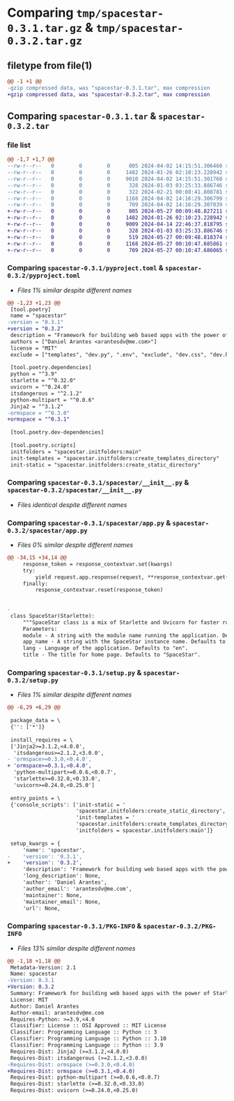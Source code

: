 # Comparing `tmp/spacestar-0.3.1.tar.gz` & `tmp/spacestar-0.3.2.tar.gz`

## filetype from file(1)

```diff
@@ -1 +1 @@
-gzip compressed data, was "spacestar-0.3.1.tar", max compression
+gzip compressed data, was "spacestar-0.3.2.tar", max compression
```

## Comparing `spacestar-0.3.1.tar` & `spacestar-0.3.2.tar`

### file list

```diff
@@ -1,7 +1,7 @@
--rw-r--r--   0        0        0      805 2024-04-02 14:15:51.306460 spacestar-0.3.1/pyproject.toml
--rw-r--r--   0        0        0     1482 2024-01-26 02:10:23.228942 spacestar-0.3.1/spacestar/__init__.py
--rw-r--r--   0        0        0     9010 2024-04-02 14:15:51.301768 spacestar-0.3.1/spacestar/app.py
--rw-r--r--   0        0        0      328 2024-01-03 03:25:33.886746 spacestar-0.3.1/spacestar/context.py
--rw-r--r--   0        0        0      322 2024-02-21 00:08:41.808781 spacestar-0.3.1/spacestar/model.py
--rw-r--r--   0        0        0     1168 2024-04-02 14:16:29.306799 spacestar-0.3.1/setup.py
--rw-r--r--   0        0        0      709 2024-04-02 14:16:29.307039 spacestar-0.3.1/PKG-INFO
+-rw-r--r--   0        0        0      805 2024-05-27 00:09:48.827211 spacestar-0.3.2/pyproject.toml
+-rw-r--r--   0        0        0     1482 2024-01-26 02:10:23.228942 spacestar-0.3.2/spacestar/__init__.py
+-rw-r--r--   0        0        0     9009 2024-04-14 22:46:37.818795 spacestar-0.3.2/spacestar/app.py
+-rw-r--r--   0        0        0      328 2024-01-03 03:25:33.886746 spacestar-0.3.2/spacestar/context.py
+-rw-r--r--   0        0        0      519 2024-05-27 00:09:48.818374 spacestar-0.3.2/spacestar/model.py
+-rw-r--r--   0        0        0     1168 2024-05-27 00:10:47.685861 spacestar-0.3.2/setup.py
+-rw-r--r--   0        0        0      709 2024-05-27 00:10:47.686065 spacestar-0.3.2/PKG-INFO
```

### Comparing `spacestar-0.3.1/pyproject.toml` & `spacestar-0.3.2/pyproject.toml`

 * *Files 1% similar despite different names*

```diff
@@ -1,23 +1,23 @@
 [tool.poetry]
 name = "spacestar"
-version = "0.3.1"
+version = "0.3.2"
 description = "Framework for building web based apps with the power of Starlette, Pydantic and Deta Space."
 authors = ["Daniel Arantes <arantesdv@me.com>"]
 license = "MIT"
 exclude = ["templates", "dev.py", ".env", "exclude", "dev.css", "dev.html", "dev.js"]
 
 [tool.poetry.dependencies]
 python = "^3.9"
 starlette = "^0.32.0"
 uvicorn = "^0.24.0"
 itsdangerous = "^2.1.2"
 python-multipart = "^0.0.6"
 Jinja2 = "^3.1.2"
-ormspace = "^0.3.0"
+ormspace = "^0.3.1"
 
 [tool.poetry.dev-dependencies]
 
 [tool.poetry.scripts]
 initfolders = "spacestar.initfolders:main"
 init-templates = "spacestar.initfolders:create_templates_directory"
 init-static = "spacestar.initfolders:create_static_directory"
```

### Comparing `spacestar-0.3.1/spacestar/__init__.py` & `spacestar-0.3.2/spacestar/__init__.py`

 * *Files identical despite different names*

### Comparing `spacestar-0.3.1/spacestar/app.py` & `spacestar-0.3.2/spacestar/app.py`

 * *Files 0% similar despite different names*

```diff
@@ -34,15 +34,14 @@
     response_token = response_contextvar.set(kwargs)
     try:
         yield request.app.response(request, **response_contextvar.get())
     finally:
         response_contextvar.reset(response_token)
 
 
-
 class SpaceStar(Starlette):
     """SpaceStar class is a mix of Starlette and Uvicorn for faster run of HTTP server configured for Deta Space.
     Parameters:
     module - A string with the module name running the application. Defaults to "main".
     app_name - A string with the SpaceStar instance name. Defaults to "app".
     lang - Language of the application. Defaults to "en".
     title - The title for home page. Defaults to "SpaceStar".
```

### Comparing `spacestar-0.3.1/setup.py` & `spacestar-0.3.2/setup.py`

 * *Files 1% similar despite different names*

```diff
@@ -6,29 +6,29 @@
 
 package_data = \
 {'': ['*']}
 
 install_requires = \
 ['Jinja2>=3.1.2,<4.0.0',
  'itsdangerous>=2.1.2,<3.0.0',
- 'ormspace>=0.3.0,<0.4.0',
+ 'ormspace>=0.3.1,<0.4.0',
  'python-multipart>=0.0.6,<0.0.7',
  'starlette>=0.32.0,<0.33.0',
  'uvicorn>=0.24.0,<0.25.0']
 
 entry_points = \
 {'console_scripts': ['init-static = '
                      'spacestar.initfolders:create_static_directory',
                      'init-templates = '
                      'spacestar.initfolders:create_templates_directory',
                      'initfolders = spacestar.initfolders:main']}
 
 setup_kwargs = {
     'name': 'spacestar',
-    'version': '0.3.1',
+    'version': '0.3.2',
     'description': 'Framework for building web based apps with the power of Starlette, Pydantic and Deta Space.',
     'long_description': None,
     'author': 'Daniel Arantes',
     'author_email': 'arantesdv@me.com',
     'maintainer': None,
     'maintainer_email': None,
     'url': None,
```

### Comparing `spacestar-0.3.1/PKG-INFO` & `spacestar-0.3.2/PKG-INFO`

 * *Files 13% similar despite different names*

```diff
@@ -1,18 +1,18 @@
 Metadata-Version: 2.1
 Name: spacestar
-Version: 0.3.1
+Version: 0.3.2
 Summary: Framework for building web based apps with the power of Starlette, Pydantic and Deta Space.
 License: MIT
 Author: Daniel Arantes
 Author-email: arantesdv@me.com
 Requires-Python: >=3.9,<4.0
 Classifier: License :: OSI Approved :: MIT License
 Classifier: Programming Language :: Python :: 3
 Classifier: Programming Language :: Python :: 3.10
 Classifier: Programming Language :: Python :: 3.9
 Requires-Dist: Jinja2 (>=3.1.2,<4.0.0)
 Requires-Dist: itsdangerous (>=2.1.2,<3.0.0)
-Requires-Dist: ormspace (>=0.3.0,<0.4.0)
+Requires-Dist: ormspace (>=0.3.1,<0.4.0)
 Requires-Dist: python-multipart (>=0.0.6,<0.0.7)
 Requires-Dist: starlette (>=0.32.0,<0.33.0)
 Requires-Dist: uvicorn (>=0.24.0,<0.25.0)
```

